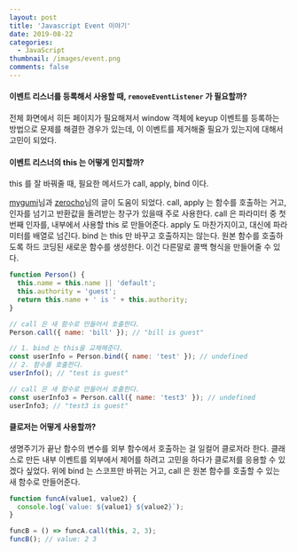 ```yaml
---
layout: post
title: 'Javascript Event 이야기'
date: 2019-08-22
categories:
  - JavaScript
thumbnail: /images/event.png
comments: false
---
```


#### 이벤트 리스너를 등록해서 사용할 때, `removeEventListener` 가 필요할까?

전체 화면에서 히든 페이지가 필요해져서 window 객체에 keyup 이벤트를 등록하는 방법으로 문제를 해결한 경우가 있는데,
이 이벤트를 제거해줄 필요가 있는지에 대해서 고민이 되었다.

#### 이벤트 리스너의 this 는 어떻게 인지할까?

this 를 잘 바꿔줄 때, 필요한 메서드가 call, apply, bind 이다.

[mygumi][mygumi]님과 [zerocho][zerocho]님의 글이 도움이 되었다.
call, apply 는 함수를 호출하는 거고, 인자를 넘기고 반환값을 돌려받는 창구가 있을때 주로 사용한다.
call 은 파라미터 중 첫번째 인자를, 내부에서 사용할 this 로 만들어준다.
apply 도 마찬가지이고, 대신에 파라미터를 배열로 넘긴다.
bind 는 this 만 바꾸고 호출하지는 않는다. 원본 함수를 호출하도록 하드 코딩된 새로운 함수를 생성한다.
이건 다른말로 콜백 형식을 만들어줄 수 있다.

```js
function Person() {
  this.name = this.name || 'default';
  this.authority = 'guest';
  return this.name + ' is ' + this.authority;
}

// call 은 새 함수로 만들어서 호출한다.
Person.call({ name: 'bill' }); // "bill is guest"

// 1. bind 는 this을 교체해준다.
const userInfo = Person.bind({ name: 'test' }); // undefined
// 2. 함수를 호출한다.
userInfo(); // "test is guest"

// call 은 새 함수로 만들어서 호출한다.
const userInfo3 = Person.call({ name: 'test3' }); // undefined
userInfo3; // "test3 is guest"
```

#### 클로저는 어떻게 사용할까?

생명주기가 끝난 함수의 변수를 외부 함수에서 호출하는 걸 일컬어 클로저라 한다.
클래스로 만든 내부 이벤트를 외부에서 제어를 하려고 고민을 하다가 클로저를 응용할 수 있겠다 싶었다.
위에 bind 는 스코프만 바뀌는 거고, call 은 원본 함수를 호출할 수 있는 새 함수로 만들어준다.

```js
function funcA(value1, value2) {
  console.log(`value: ${value1} ${value2}`);
}

funcB = () => funcA.call(this, 2, 3);
funcB(); // value: 2 3
```

[mygumi]: https://mygumi.tistory.com/332
[zerocho]: https://www.zerocho.com/category/JavaScript/post/57433645a48729787807c3fd
